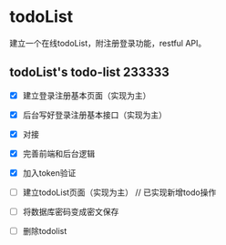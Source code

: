 # todoList
建立一个在线todoList，附注册登录功能，restful API。

## todoList's todo-list 233333
- [x] 建立登录注册基本页面（实现为主）
- [x] 后台写好登录注册基本接口（实现为主）
- [x] 对接
- [x] 完善前端和后台逻辑
- [x] 加入token验证
- [ ] 建立todoList页面（实现为主）   // 已实现新增todo操作
- [ ] 将数据库密码变成密文保存
- [ ] 删除todolist
 
 
 
